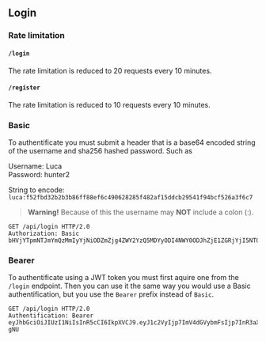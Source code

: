 ## Login

### Rate limitation

#### `/login`

The rate limitation is reduced to 20 requests every 10 minutes.

#### `/register`

The rate limitation is reduced to 10 requests every 10 minutes.

### Basic

To authentificate you must submit a header that is a base64 encoded string of the username and sha256 hashed password. Such as

Username: Luca  
Password: hunter2

String to encode: `luca:f52fbd32b2b3b86ff88ef6c490628285f482af15ddcb29541f94bcf526a3f6c7`

> **Warning!** Because of this the username may **NOT** include a colon (:).

```http
GET /api/login HTTP/2.0
Authorization: Basic bHVjYTpmNTJmYmQzMmIyYjNiODZmZjg4ZWY2YzQ5MDYyODI4NWY0ODJhZjE1ZGRjYjI5NTQxZjk0YmNmNTI2YTNmNmM3
```

### Bearer

To authentificate using a JWT token you must first aquire one from the `/login` endpoint. Then you can use it the same way you would use a Basic authentification, but you use the `Bearer` prefix instead of `Basic`.

```http
GET /api/login HTTP/2.0
Authentification: Bearer eyJhbGciOiJIUzI1NiIsInR5cCI6IkpXVCJ9.eyJ1c2VyIjp7ImV4dGVybmFsIjp7InR3aXR0ZXIiOnsic2hvdyI6dHJ1ZX0sInlvdXR1YmUiOnsic2hvdyI6dHJ1ZX0sInR3aXRjaCI6eyJzaG93Ijp0cnVlfX0sImFkbWluIjpmYWxzZSwidXNlcm5hbWUiOiJsdWNhIiwiY3JlYXRlZF9hdCI6IjIwMjEtMDItMDFUMDk6NTc6MzcuOTMwWiIsImlkIjoiMTEzODQ0MjI4ODg4MDg0NDgifSwiaWF0IjoxNjEyMjYyODg1LCJleHAiOjE2MTIyNjY0ODV9.28ACL_ptmYG1oo_eZpinHRGQS3MgtPHQn0T7e7L-gNU
```
